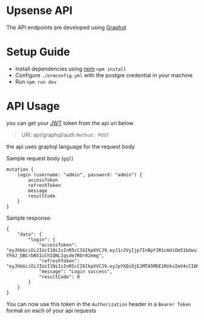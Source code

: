 # Upsense APIThe API endpoints are developed using [Graphql](https://graphql.org/)# Setup Guide- Install dependencies using [npm](https://docs.npmjs.com/cli/init) `npm install`- Configure `./ormconfig.yml` with the postgre credential in your machine- Run `npm run dev`# API Usageyou can get your [JWT](https://jwt.io/) token from the api uri below> URI: api/graphql/auth `Method: POST `the api uses graphql language for the request bodySample request body (`gql`)```mutation {    login (username: "admin", password: "admin") {        accessToken        refreshToken        message        resultCode    }}```Sample response:```{    "data": {        "login": {            "accessToken": "eyJhbGciOiJIUzI1NiIsInR5cCI6IkpXVCJ9.eyJ1c2VyIjp7InBpY3R1cmUiOm51bGwsInVzZXJuYW1lIjoiYWRtaW4iLCJpZCI6MSwicm9sZSI6IlJPTEVfQURNSU4ifSwiaWF0IjoxNjEwOTAxNTM5LCJleHAiOjE2MTA5MDUxMzksImlzcyI6Imh0dHBzOi8vdXBzZW5zZS5jb20ifQ.9Zdyp5yg-YFmJ_DBCrbN5IulhIQNLIqsde7ROr02emg",            "refreshToken": "eyJhbGciOiJIUzI1NiIsInR5cCI6IkpXVCJ9.eyJpYXQiOjE2MTA5MDE1MzksImV4cCI6MTYxMDkwNTEzOSwiaXNzIjoiaHR0cHM6Ly91cHNlbnNlLmNvbSJ9.TB4HoLdFXeUkC3_MwO83ZcBYBxcdGObfHzdkyi3fks4",            "message": "Login success",            "resultCode": 0        }    }}```You can now use this token in the `Authorization` header in a `Bearer Token` format on each of your api requests
